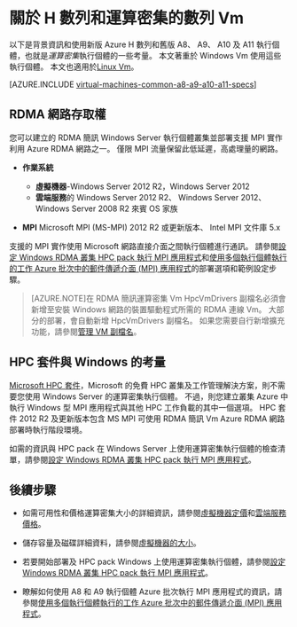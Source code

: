 <properties
 pageTitle="關於與 Windows 運算密集 Vm |Microsoft Azure"
 description="取得背景資訊和 Windows Vm 和雲端服務中使用 Azure H 數列與 A8、 A9、 A10 和 A11 運算密集大小的考量"
 services="virtual-machines-windows, cloud-services"
 documentationCenter=""
 authors="dlepow"
 manager="timlt"
 editor=""
 tags="azure-resource-manager,azure-service-management"/>
<tags
ms.service="virtual-machines-windows"
 ms.devlang="na"
 ms.topic="article"
 ms.tgt_pltfrm="vm-windows"
 ms.workload="infrastructure-services"
 ms.date="09/21/2016"
 ms.author="danlep"/>

# <a name="about-h-series-and-compute-intensive-a-series-vms"></a>關於 H 數列和運算密集的數列 Vm

以下是背景資訊和使用新版 Azure H 數列和舊版 A8、 A9、 A10 及 A11 執行個體，也就是*運算密集*執行個體的一些考量。 本文著重於 Windows Vm 使用這些執行個體。 本文也適用於[Linux Vm](virtual-machines-linux-a8-a9-a10-a11-specs.md)。


[AZURE.INCLUDE [virtual-machines-common-a8-a9-a10-a11-specs](../../includes/virtual-machines-common-a8-a9-a10-a11-specs.md)]

## <a name="access-to-the-rdma-network"></a>RDMA 網路存取權

您可以建立的 RDMA 簡訊 Windows Server 執行個體叢集並部署支援 MPI 實作利用 Azure RDMA 網路之一。 僅限 MPI 流量保留此低延遲，高處理量的網路。

* **作業系統**
    * **虛擬機器**-Windows Server 2012 R2，Windows Server 2012
    * **雲端服務**的 Windows Server 2012 R2、 Windows Server 2012、 Windows Server 2008 R2 來賓 OS 家族

* **MPI** Microsoft MPI (MS-MPI) 2012 R2 或更新版本、 Intel MPI 文件庫 5.x

支援的 MPI 實作使用 Microsoft 網路直接介面之間執行個體進行通訊。 請參閱[設定 Windows RDMA 叢集 HPC pack 執行 MPI 應用程式](virtual-machines-windows-classic-hpcpack-rdma-cluster.md)和[使用多個執行個體執行的工作 Azure 批次中的郵件傳遞介面 (MPI) 應用程式](../batch/batch-mpi.md)的部署選項和範例設定步驟。


>[AZURE.NOTE]在 RDMA 簡訊運算密集 Vm HpcVmDrivers 副檔名必須會新增至安裝 Windows 網路的裝置驅動程式所需的 RDMA 連線 Vm。 大部分的部署，會自動新增 HpcVmDrivers 副檔名。 如果您需要自行新增擴充功能，請參閱[管理 VM 副檔名](virtual-machines-windows-classic-manage-extensions.md)。

## <a name="considerations-for-hpc-pack-and-windows"></a>HPC 套件與 Windows 的考量

[Microsoft HPC 套件](https://technet.microsoft.com/library/jj899572.aspx)，Microsoft 的免費 HPC 叢集及工作管理解決方案，則不需要您使用 Windows Server 的運算密集執行個體。 不過，則您建立叢集 Azure 中執行 Windows 型 MPI 應用程式與其他 HPC 工作負載的其中一個選項。 HPC 套件 2012 R2 及更新版本包含 MS MPI 可使用 RDMA 簡訊 Vm Azure RDMA 網路部署時執行階段環境。

如需的資訊與 HPC pack 在 Windows Server 上使用運算密集執行個體的檢查清單，請參閱[設定 Windows RDMA 叢集 HPC pack 執行 MPI 應用程式](virtual-machines-windows-classic-hpcpack-rdma-cluster.md)。




## <a name="next-steps"></a>後續步驟

* 如需可用性和價格運算密集大小的詳細資訊，請參閱[虛擬機器定價](https://azure.microsoft.com/pricing/details/virtual-machines/#Windows)和[雲端服務價格](https://azure.microsoft.com/pricing/details/cloud-services/)。

* 儲存容量及磁碟詳細資料，請參閱[虛擬機器的大小](virtual-machines-linux-sizes.md)。

* 若要開始部署及 HPC pack Windows 上使用運算密集執行個體，請參閱[設定 Windows RDMA 叢集 HPC pack 執行 MPI 應用程式](virtual-machines-windows-classic-hpcpack-rdma-cluster.md)。

* 瞭解如何使用 A8 和 A9 執行個體 Azure 批次執行 MPI 應用程式的資訊，請參閱[使用多個執行個體執行的工作 Azure 批次中的郵件傳遞介面 (MPI) 應用程式](../batch/batch-mpi.md)。
